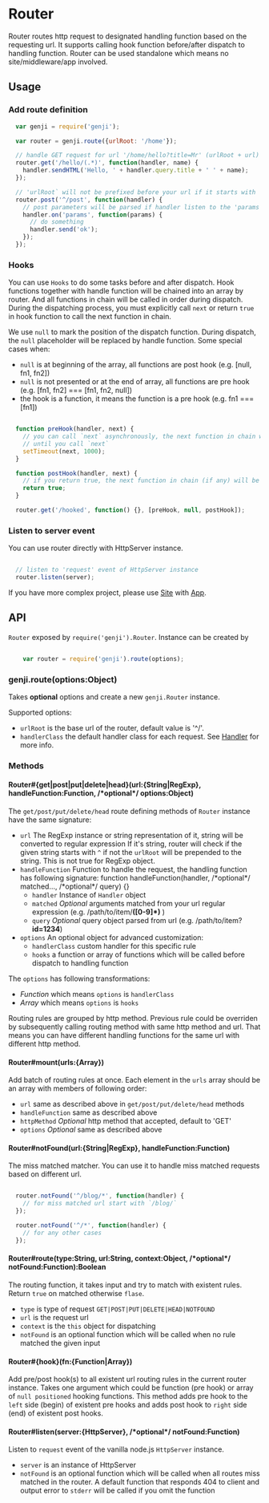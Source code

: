 Router
======

Router routes http request to designated handling function based on the requesting url. It supports calling hook
function before/after dispatch to handling function. Router can be used standalone which means no site/middleware/app involved.

## Usage

### Add route definition

```javascript
  var genji = require('genji');

  var router = genji.route({urlRoot: '/home'});

  // handle GET request for url '/home/hello?title=Mr' (urlRoot + url)
  router.get('/hello/(.*)', function(handler, name) {
    handler.sendHTML('Hello, ' + handler.query.title + ' ' + name);
  });

  // 'urlRoot` will not be prefixed before your url if it starts with '^'
  router.post('^/post', function(handler) {
    // post parameters will be parsed if handler listen to the 'params' event.
    handler.on('params', function(params) {
      // do something
      handler.send('ok');
    });
  });
```

### Hooks

You can use `Hooks` to do some tasks before and after dispatch. Hook functions together with handle function will be chained
into an array by router. And all functions in chain will be called in order during dispatch. During the dispatching process,
you must explicitly call `next` or return `true` in hook function to call the next function in chain.

We use `null` to mark the position of the dispatch function. During dispatch, the `null` placeholder will be replaced by
handle function. Some special cases when:
  - `null` is at beginning of the array, all functions are post hook (e.g. [null, fn1, fn2])
  - `null` is not presented or at the end of array, all functions are pre hook (e.g. [fn1, fn2] === [fn1, fn2, null])
  - the hook is a function, it means the function is a pre hook (e.g. fn1 === [fn1])

```javascript

  function preHook(handler, next) {
    // you can call `next` asynchronously, the next function in chain won't be called
    // until you call `next`
    setTimeout(next, 1000);
  }

  function postHook(handler, next) {
    // if you return true, the next function in chain (if any) will be called immediately
    return true;
  }

  router.get('/hooked', function() {}, [preHook, null, postHook]);

```

### Listen to server event

You can use router directly with HttpServer instance.

```javascript

  // listen to 'request' event of HttpServer instance
  router.listen(server);

```

If you have more complex project, please use [Site](#site) with [App](#app).

## API

`Router` exposed by `require('genji').Router`. Instance can be created by

```javascript

    var router = require('genji').route(options);

```

### genji.route(options:Object)

Takes **optional** options and create a new `genji.Router` instance.

Supported options:

 - `urlRoot` is the base url of the router, default value is '^/'.
 - `handlerClass` the default handler class for each request. See [Handler](#handler) for more info.

### Methods

#### Router#{get|post|put|delete|head}(url:{String|RegExp}, handleFunction:Function, /\*optional\*/ options:Object)

The `get/post/put/delete/head` route defining methods of `Router` instance have the same signature:

  - `url` The RegExp instance or string representation of it, string will be converted to regular expression
    If it's string, router will check if the given string starts with `^` if not the `urlRoot` will be prepended to the string.
    This is not true for RegExp object.
  - `handleFunction` Function to handle the request, the handling function has following signature:
    function handleFunction(handler, /\*optional\*/ matched..., /\*optional\*/ query) {}
    - `handler` Instance of `Handler` object
    - `matched` *Optional* arguments matched from your url regular expression (e.g. /path/to/item/**([0-9]\*)** )
    - `query` *Optional* query object parsed from url (e.g. /path/to/item?**id=1234**)
  - `options` An optional object for advanced customization:
    - `handlerClass` custom handler for this specific rule
    - `hooks` a function or array of functions which will be called before dispatch to handling function

The `options` has following transformations:
  - *Function* which means `options` is `handlerClass`
  - *Array* which means `options` is `hooks`

Routing rules are grouped by http method. Previous rule could be overriden by subsequently calling routing method with same
http method and url. That means you can have different handling functions for the same url with different http method.

#### Router#mount(urls:{Array})

Add batch of routing rules at once. Each element in the `urls` array should be an array with members of following order:

  - `url` same as described above in `get/post/put/delete/head` methods
  - `handleFunction` same as described above
  - `httpMethod` *Optional* http method that accepted, default to 'GET'
  - `options` *Optional* same as described above

#### Router#notFound(url:{String|RegExp}, handleFunction:Function)

The miss matched matcher. You can use it to handle miss matched requests based on different url.

```javascript

  router.notFound('^/blog/*', function(handler) {
    // for miss matched url start with `/blog/`
  });

  router.notFound('^/*', function(handler) {
    // for any other cases
  });

```

#### Router#route(type:String, url:String, context:Object, /\*optional\*/ notFound:Function):Boolean

The routing function, it takes input and try to match with existent rules. Return `true` on matched otherwise `flase`.

  - `type` is type of request `GET|POST|PUT|DELETE|HEAD|NOTFOUND`
  - `url` is the request url
  - `context` is the `this` object for dispatching
  - `notFound` is an optional function which will be called when no rule matched the given input

#### Router#{hook}(fn:{Function|Array})

Add pre/post hook(s) to all existent url routing rules in the current router instance. Takes one argument which could be
function (pre hook) or array of `null positioned` hooking functions. This method adds pre hook to the `left` side (begin)
of existent pre hooks and adds post hook to `right` side (end) of existent post hooks.

#### Router#listen(server:{HttpServer}, /\*optional\*/ notFound:Function)

Listen to `request` event of the vanilla node.js `HttpServer` instance.

  - `server` is an instance of HttpServer
  - `notFound` is an optional function which will be called when all routes miss matched in the router.
    A default function that responds 404 to client and output error to `stderr` will be called if you omit the function
